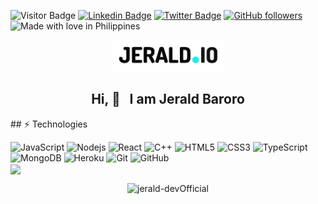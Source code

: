 ![Visitor Badge](https://visitor-badge.laobi.icu/badge?page_id=jerald-devOfficial.jerald-devOfficial)
[![Linkedin Badge](https://img.shields.io/badge/-Jerald%20Baroro-blue?style=social&logo=Linkedin&logoColor=blue&link=https://www.linkedin.com/in/jerald-baroro-562aab20a/)](https://www.linkedin.com/in/jerald-baroro-562aab20a/)
[![Twitter Badge](http://img.shields.io/badge/-@spaueOfficial-1ca0f1?style=social&logo=twitter&logoColor=blue&link=https://twitter.com/VedantKhairnar3)](https://twitter.com/@spaueOfficial) 
[![GitHub followers](https://img.shields.io/github/followers/jerald-devOfficial?label=Follow&style=social)](https://github.comjerald-devOfficial/?tab=follow)
![Made with love in Philippines](https://madewithlove.now.sh/ph?heart=true&colorA=%23de172b&colorB=%23124bce)

<p align="center">
  <img src="jerald_io.png" alt="JERALD.IO Logo" height="50px"/>
</p>
<h2 align="center">Hi, 👋  &nbsp; I am Jerald Baroro</h2>
## ⚡ Technologies

![JavaScript](https://img.shields.io/badge/-JavaScript-black?style=flat-square&logo=javascript)
![Nodejs](https://img.shields.io/badge/-Nodejs-black?style=flat-square&logo=Node.js)
![React](https://img.shields.io/badge/-React-black?style=flat-square&logo=react)
![C++](https://img.shields.io/badge/-C++-00599C?style=flat-square&logo=c)
![HTML5](https://img.shields.io/badge/-HTML5-E34F26?style=flat-square&logo=html5&logoColor=white)
![CSS3](https://img.shields.io/badge/-CSS3-1572B6?style=flat-square&logo=css3)
![TypeScript](https://img.shields.io/badge/-TypeScript-007ACC?style=flat-square&logo=typescript)
![MongoDB](https://img.shields.io/badge/-MongoDB-black?style=flat-square&logo=mongodb)
![Heroku](https://img.shields.io/badge/-Heroku-430098?style=flat-square&logo=heroku)
![Git](https://img.shields.io/badge/-Git-black?style=flat-square&logo=git)
![GitHub](https://img.shields.io/badge/-GitHub-181717?style=flat-square&logo=github)
<br>
<a align="center" href="https://github.com/jerald-dev-Official/github-readme-stats">
  <img align="center" src="https://github-readme-stats.vercel.app/api/top-langs/?username=jerald-devOfficial&layout=compact" />
</a>
<p align="center">
  <img src="https://github-readme-stats.vercel.app/api?username=jerald-devOfficial&show_icons=true&theme=gotham" alt="jerald-devOfficial" />
</p>
 

<!---
jerald-devOfficial/jerald-devOfficial is a ✨ special ✨ repository because its `README.md` (this file) appears on your GitHub profile.
You can click the Preview link to take a look at your changes.
--->





